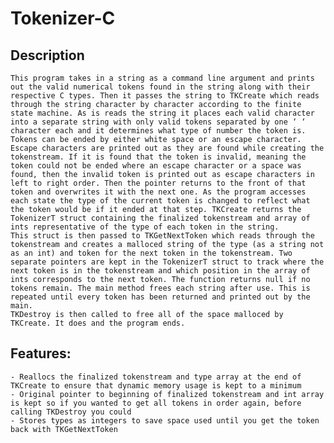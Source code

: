 # Tokenizer-C
## Description
    This program takes in a string as a command line argument and prints out the valid numerical tokens found in the string along with their respective C types. Then it passes the string to TKCreate which reads through the string character by character according to the finite state machine. As is reads the string it places each valid character into a separate string with only valid tokens separated by one ‘ ‘ character each and it determines what type of number the token is. Tokens can be ended by either white space or an escape character. Escape characters are printed out as they are found while creating the tokenstream. If it is found that the token is invalid, meaning the token could not be ended where an escape character or a space was found, then the invalid token is printed out as escape characters in left to right order. Then the pointer returns to the front of that token and overwrites it with the next one. As the program accesses each state the type of the current token is changed to reflect what the token would be if it ended at that step. TKCreate returns the TokenizerT struct containing the finalized tokenstream and array of ints representative of the type of each token in the string.   
    This struct is then passed to TKGetNextToken which reads through the tokenstream and creates a malloced string of the type (as a string not as an int) and token for the next token in the tokenstream. Two separate pointers are kept in the TokenizerT struct to track where the next token is in the tokenstream and which position in the array of ints corresponds to the next token. The function returns null if no tokens remain. The main method frees each string after use. This is repeated until every token has been returned and printed out by the main.  
    TKDestroy is then called to free all of the space malloced by TKCreate. It does and the program ends.
## Features:
    - Reallocs the finalized tokenstream and type array at the end of TKCreate to ensure that dynamic memory usage is kept to a minimum
    - Original pointer to beginning of finalized tokenstream and int array is kept so if you wanted to get all tokens in order again, before calling TKDestroy you could  
    - Stores types as integers to save space used until you get the token back with TKGetNextToken
